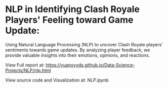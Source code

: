 # NLP in Identifying Clash Royale Players' Feeling toward Game Update:

Using Natural Language Processing (NLP) to uncover Clash Royale players' sentiments towards game updates. By analyzing player feedback, we provide valuable insights into their emotions, opinions, and reactions.

View Full report at: https://yuanxyyds.github.io/Data-Science-Projects/NLP/nlp.html

View source code and Visualization at: NLP.ipynb
